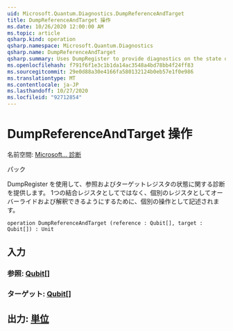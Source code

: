 ```yaml
---
uid: Microsoft.Quantum.Diagnostics.DumpReferenceAndTarget
title: DumpReferenceAndTarget 操作
ms.date: 10/26/2020 12:00:00 AM
ms.topic: article
qsharp.kind: operation
qsharp.namespace: Microsoft.Quantum.Diagnostics
qsharp.name: DumpReferenceAndTarget
qsharp.summary: Uses DumpRegister to provide diagnostics on the state of a reference and target register. Written as separate operation to allow overriding and interpreting as separate registers, rather than as a single combined register.
ms.openlocfilehash: f791f6f1e3c1b1da14ac3548a4bd78bb4f24ff83
ms.sourcegitcommit: 29e0d88a30e4166fa580132124b0eb57e1f0e986
ms.translationtype: MT
ms.contentlocale: ja-JP
ms.lasthandoff: 10/27/2020
ms.locfileid: "92712854"
---
```

# <a name="dumpreferenceandtarget-operation"></a>DumpReferenceAndTarget 操作

名前空間: [Microsoft... 診断](xref:Microsoft.Quantum.Diagnostics)

パック [](https://nuget.org/packages/)


DumpRegister を使用して、参照およびターゲットレジスタの状態に関する診断を提供します。 1つの結合レジスタとしてではなく、個別のレジスタとしてオーバーライドおよび解釈できるようにするために、個別の操作として記述されます。

```qsharp
operation DumpReferenceAndTarget (reference : Qubit[], target : Qubit[]) : Unit
```


## <a name="input"></a>入力

### <a name="reference--qubit"></a>参照: [Qubit](xref:microsoft.quantum.lang-ref.qubit)[]




### <a name="target--qubit"></a>ターゲット: [Qubit](xref:microsoft.quantum.lang-ref.qubit)[]





## <a name="output--unit"></a>出力: [単位](xref:microsoft.quantum.lang-ref.unit)

